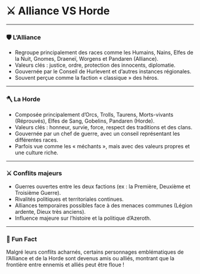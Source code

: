 # ⚔️ Alliance VS Horde

---

### 🛡️ L’Alliance

- Regroupe principalement des races comme les Humains, Nains, Elfes de la Nuit, Gnomes, Draeneï, Worgens et Pandaren (Alliance).
- Valeurs clés : justice, ordre, protection des innocents, diplomatie.
- Gouvernée par le Conseil de Hurlevent et d’autres instances régionales.
- Souvent perçue comme la faction « classique » des héros.

---

### 🪓 La Horde

- Composée principalement d’Orcs, Trolls, Taurens, Morts-vivants (Réprouvés), Elfes de Sang, Gobelins, Pandaren (Horde).
- Valeurs clés : honneur, survie, force, respect des traditions et des clans.
- Gouvernée par un chef de guerre, avec un conseil représentant les différentes races.
- Parfois vue comme les « méchants », mais avec des valeurs propres et une culture riche.

---

### ⚔️ Conflits majeurs

- Guerres ouvertes entre les deux factions (ex : la Première, Deuxième et Troisième Guerre).
- Rivalités politiques et territoriales continues.
- Alliances temporaires possibles face à des menaces communes (Légion ardente, Dieux très anciens).
- Influence majeure sur l’histoire et la politique d’Azeroth.

---

### 🎉 Fun Fact

Malgré leurs conflits acharnés, certains personnages emblématiques de l’Alliance et de la Horde sont devenus amis ou alliés, montrant que la frontière entre ennemis et alliés peut être floue !
